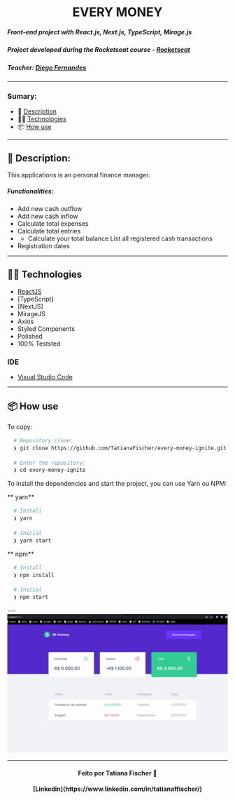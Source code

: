 

<h1 align="center"> EVERY MONEY </h1>

##### Front-end project with React.js, Next.js, TypeScript, Mirage.js
##### Project developed during the Rocketseat course - [Rocketseat](https://rocketseat.com.br/)
##### Teacher: [Diego Fernandes](https://github.com/diego3g)

<hr/>

### Sumary:
- :rocket: [Description](#rocket-description)
- 👨‍💻️ [Technologies](#%EF%B8%8F-technologies)
- 📦️ [How use](#%EF%B8%8F-how-use)

<hr/>



## :rocket: Description:
This applications is an personal finance manager.

##### Functionalities:
* Add new cash outflow
* Add new cash inflow
* Calculate total expenses
* Calculate total entries
* * Calculate your total balance
List all registered cash transactions
* Registration dates



---

## 👨‍💻️ Technologies

- [ReactJS](https://reactjs.org/)
- [TypeScript]
- [NextJS]
- MirageJS
- Axios
- Styled Components
- Polished
- 100% Teststed 


### IDE

- [Visual Studio Code](https://code.visualstudio.com/)

---

## 📦️ How use

To copy:

```bash
  # Repository clone:
  ❯ git clone https://github.com/TatianaFischer/every-money-ignite.git

  # Enter the repository:
  ❯ cd every-money-ignite
```

To install the dependencies and start the project, you can use Yarn ou NPM:

** yarn**

```bash
  # Install
  ❯ yarn

  # Inicial
  ❯ yarn start
```

** npm**

```bash
  # Install
  ❯ npm install

  # Inicial
  ❯ npm start
```

<p>
---  
  
 <img src="./public/gif.gif" alt="gif"/> 
 
--- 
</p>


<h4 align="center">
  Feito por Tatiana Fischer 👋️
 
</h4>
<h4 align="center">
[Linkedin](https://www.linkedin.com/in/tatianaffischer/)
</h4>